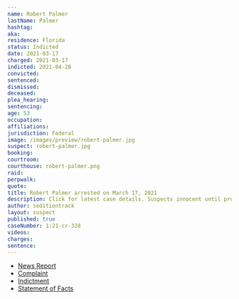 ```yaml
---
name: Robert Palmer
lastName: Palmer
hashtag:
aka:
residence: Florida
status: Indicted
date: 2021-03-17
charged: 2021-03-17
indicted: 2021-04-28
convicted: 
sentenced: 
dismissed: 
deceased:
plea_hearing:
sentencing:
age: 53
occupation:
affiliations:
jurisdiction: Federal
image: /images/preview/robert-palmer.jpg
suspect: robert-palmer.jpg
booking:
courtroom:
courthouse: robert-palmer.png
raid:
perpwalk:
quote:
title: Robert Palmer arrested on March 17, 2021
description: Click for latest case details. Suspects innocent until proven guilty.
author: seditiontrack
layout: suspect
published: true
caseNumber: 1:21-cr-328
videos:
charges:
sentence:
---
```

- [News Report](https://www.justice.gov/usao-dc/pr/florida-man-arrested-charged-federal-court-assaulting-mpd-officers-during-us-capitol)
- [Complaint](https://www.justice.gov/usao-dc/case-multi-defendant/file/1393421/download)
- [Indictment](https://www.justice.gov/usao-dc/case-multi-defendant/file/1393426/download)
- [Statement of Facts](https://www.justice.gov/usao-dc/case-multi-defendant/file/1393431/download)
